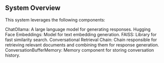 ## System Overview

This system leverages the following components:

ChatOllama: A large language model for generating responses.
Hugging Face Embeddings: Model for text embedding generation.
FAISS: Library for fast similarity search.
Conversational Retrieval Chain: Chain responsible for retrieving relevant documents and combining them for response generation.
ConversationBufferMemory: Memory component for storing conversation history.
